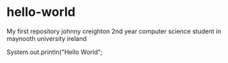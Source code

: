 # hello-world
My first repository
johnny creighton 2nd year computer science student in maynooth university ireland

System.out.println("Hello World";
